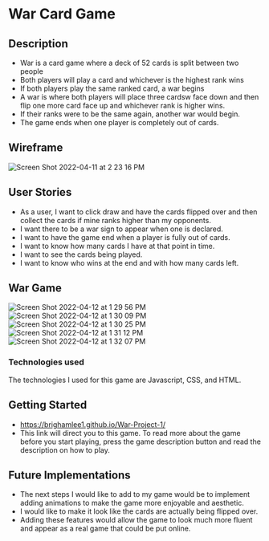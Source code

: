 # War Card Game

## Description
- War is a card game where a deck of 52 cards is split between two people
- Both players will play a card and whichever is the highest rank wins
- If both players play the same ranked card, a war begins
- A war is where both players will place three cardsw face down and then flip one more card face up and whichever rank is higher wins.
- If their ranks were to be the same again, another war would begin.
- The game ends when one player is completely out of cards.

## Wireframe 
![Screen Shot 2022-04-11 at 2 23 16 PM](https://user-images.githubusercontent.com/91819733/162814399-852612d0-d55b-417a-8aee-67ac3a188d94.png)

## User Stories
- As a user, I want to click draw and have the cards flipped over and then collect the cards if mine ranks higher than my opponents.
- I want there to be a war sign to appear when one is declared.
- I want to have the game end when a player is fully out of cards.
- I want to know how many cards I have at that point in time.
- I want to see the cards being played.
- I want to know who wins at the end and with how many cards left.

## War Game
![Screen Shot 2022-04-12 at 1 29 56 PM](https://user-images.githubusercontent.com/91819733/163030461-328cb130-bdcc-46dc-9cda-b24680644425.png)
![Screen Shot 2022-04-12 at 1 30 09 PM](https://user-images.githubusercontent.com/91819733/163030480-1e273496-4589-462d-83dd-6244e471194d.png)
![Screen Shot 2022-04-12 at 1 30 25 PM](https://user-images.githubusercontent.com/91819733/163030498-51c5ecb8-7df3-4163-ab4a-2f4df5edb5d7.png)
![Screen Shot 2022-04-12 at 1 31 12 PM](https://user-images.githubusercontent.com/91819733/163030511-80d52c6d-ef79-44c5-98f6-cb6a298bf872.png)
![Screen Shot 2022-04-12 at 1 32 07 PM](https://user-images.githubusercontent.com/91819733/163030517-8557f3fb-bbe6-45ac-8cd6-5be015a56af2.png)

### Technologies used
The technologies I used for this game are Javascript, CSS, and HTML.

## Getting Started 
- https://brighamlee1.github.io/War-Project-1/
- This link will direct you to this game. To read more about the game before you start playing, press the game description button and read the description on how to play.

## Future Implementations
- The next steps I would like to add to my game would be to implement adding animations to make the game more enjoyable and aesthetic.
- I would like to make it look like the cards are actually being flipped over.
- Adding these features would allow the game to look much more fluent and appear as a real game that could be put online.
